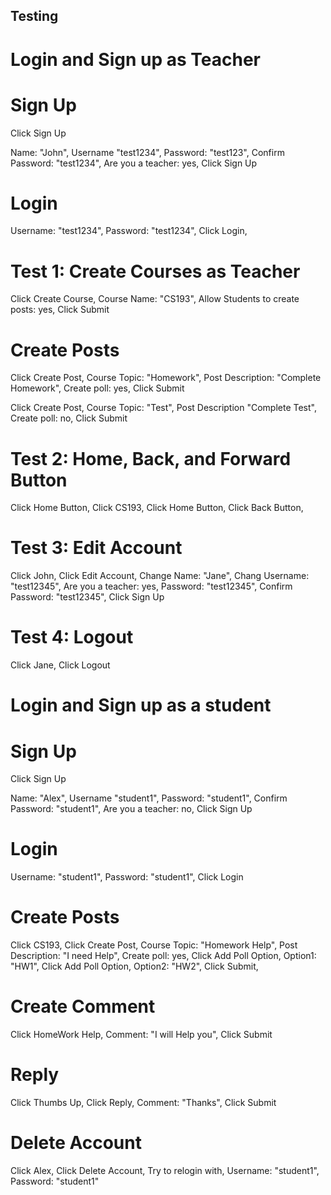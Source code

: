 ## Testing

# Login and Sign up as Teacher

# Sign Up
Click Sign Up

Name: "John",
Username "test1234",
Password: "test123",
Confirm Password: "test1234",
Are you a teacher: yes,
Click Sign Up

# Login
Username: "test1234",
Password: "test1234",
Click Login,

# Test 1: Create Courses as Teacher
Click Create Course,
Course Name: "CS193",
Allow Students to create posts: yes,
Click Submit

# Create Posts
Click Create Post,
Course Topic: "Homework",
Post Description: "Complete Homework",
Create poll: yes,
Click Submit

Click Create Post,
Course Topic: "Test",
Post Description "Complete Test",
Create poll: no,
Click Submit

# Test 2: Home, Back, and Forward Button
Click Home Button,
Click CS193,
Click Home Button,
Click Back Button,

# Test 3: Edit Account
Click John,
Click Edit Account,
Change Name: "Jane",
Chang Username: "test12345",
Are you a teacher: yes,
Password: "test12345",
Confirm Password: "test12345",
Click Sign Up

# Test 4: Logout
Click Jane,
Click Logout

# Login and Sign up as a student

# Sign Up
Click Sign Up

Name: "Alex",
Username "student1",
Password: "student1",
Confirm Password: "student1",
Are you a teacher: no,
Click Sign Up

# Login
Username: "student1",
Password: "student1",
Click Login

# Create Posts
Click CS193,
Click Create Post,
Course Topic: "Homework Help",
Post Description: "I need Help",
Create poll: yes,
Click Add Poll Option,
Option1: "HW1",
Click Add Poll Option,
Option2: "HW2",
Click Submit,

# Create Comment
Click HomeWork Help,
Comment: "I will Help you",
Click Submit

# Reply
Click Thumbs Up,
Click Reply,
Comment: "Thanks",
Click Submit

# Delete Account
Click Alex,
Click Delete Account,
Try to relogin with,
Username: "student1",
Password: "student1"



